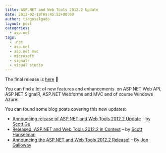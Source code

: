 ```yaml
---
title: ASP.NET and Web Tools 2012.2 Update
date: 2013-02-19T09:45:52+00:00
author: tiagosalgado
layout: post
categories:
  - asp.net
tags:
  - .net
  - asp.net
  - asp.net mvc
  - microsoft
  - signalr
  - visual studio
---
```

The final release is <a href="http://go.microsoft.com/fwlink/?LinkId=282650" target="_blank">here</a> 🙂

You can find a lot of new features and enhancements  on ASP.NET Web API, ASP.NET SignalR, ASP.NET Webforms and MVC and of course Windows Azure.

You can found some blog posts covering this new updates:

  * <a href="http://weblogs.asp.net/scottgu/archive/2013/02/18/announcing-release-of-asp-net-and-web-tools-2012-2-update.aspx" target="_blank">Announcing release of ASP.NET and Web Tools 2012.2 Update</a> &#8211; by <a href="http://weblogs.asp.net/scottgu/" target="_blank">Scott Gu</a>
  * <a href="http://www.hanselman.com/blog/ReleasedASPNETAndWebTools20122InContext.aspx" target="_blank">Released: ASP.NET and Web Tools 2012.2 in Context</a> &#8211; by <a href="http://www.hanselman.com/" target="_blank">Scott Hanselman</a>
  * <a href="http://weblogs.asp.net/jgalloway/archive/2013/02/18/announcing-the-asp-net-and-web-tools-2012-2-release.aspx" target="_blank">Announcing the ASP.NET and Web Tools 2012.2 Release!</a> &#8211; By <a href="http://weblogs.asp.net/jgalloway/" target="_blank">Jon Galloway</a>

&nbsp;

&nbsp;

&nbsp;